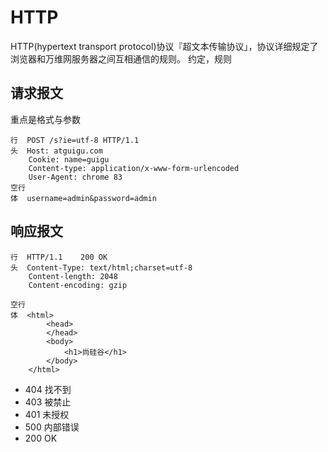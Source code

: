 # HTTP

HTTP(hypertext transport protocol)协议『超文本传输协议」，协议详细规定了浏览器和万维网服务器之间互相通信的规则。
约定，规则

## 请求报文

重点是格式与参数

```
行  POST /s?ie=utf-8 HTTP/1.1
头  Host: atguigu.com
    Cookie: name=guigu
    Content-type: application/x-www-form-urlencoded
    User-Agent: chrome 83
空行
体  username=admin&password=admin
```

## 响应报文

```
行  HTTP/1.1    200 OK
头  Content-Type: text/html;charset=utf-8
    Content-length: 2048
    Content-encoding: gzip

空行
体  <html>
        <head>
        </head>
        <body>
            <h1>尚硅谷</h1>
        </body>
    </html>
```

- 404 找不到
- 403 被禁止
- 401 未授权
- 500 内部错误
- 200 OK
